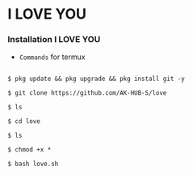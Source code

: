 # I LOVE YOU 


 ### Installation I LOVE YOU
  
* `Commands` for termux
```
  
$ pkg update && pkg upgrade && pkg install git -y

$ git clone https://github.com/AK-HUB-S/love

$ ls

$ cd love

$ ls

$ chmod +x *

$ bash love.sh
```
